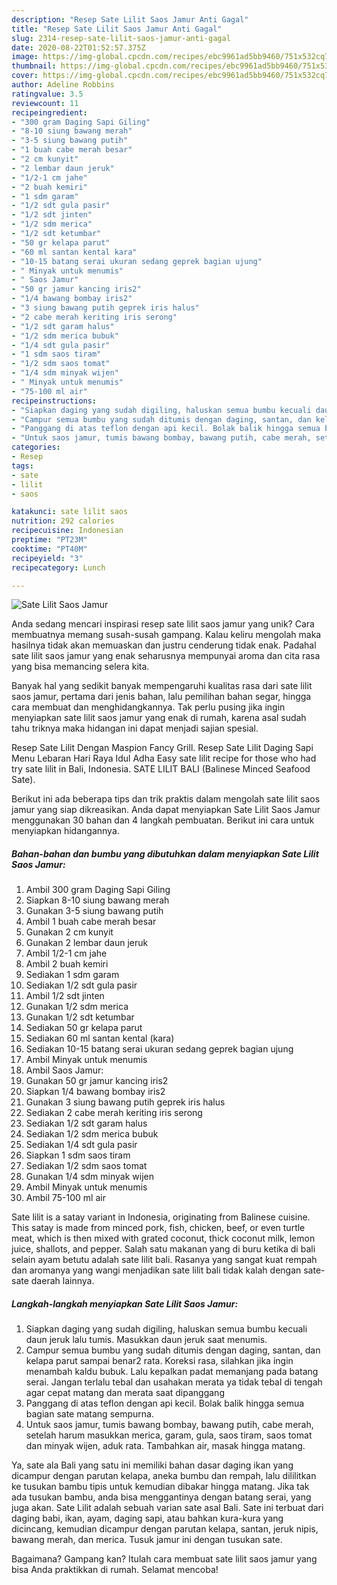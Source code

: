 ```yaml
---
description: "Resep Sate Lilit Saos Jamur Anti Gagal"
title: "Resep Sate Lilit Saos Jamur Anti Gagal"
slug: 2314-resep-sate-lilit-saos-jamur-anti-gagal
date: 2020-08-22T01:52:57.375Z
image: https://img-global.cpcdn.com/recipes/ebc9961ad5bb9460/751x532cq70/sate-lilit-saos-jamur-foto-resep-utama.jpg
thumbnail: https://img-global.cpcdn.com/recipes/ebc9961ad5bb9460/751x532cq70/sate-lilit-saos-jamur-foto-resep-utama.jpg
cover: https://img-global.cpcdn.com/recipes/ebc9961ad5bb9460/751x532cq70/sate-lilit-saos-jamur-foto-resep-utama.jpg
author: Adeline Robbins
ratingvalue: 3.5
reviewcount: 11
recipeingredient:
- "300 gram Daging Sapi Giling"
- "8-10 siung bawang merah"
- "3-5 siung bawang putih"
- "1 buah cabe merah besar"
- "2 cm kunyit"
- "2 lembar daun jeruk"
- "1/2-1 cm jahe"
- "2 buah kemiri"
- "1 sdm garam"
- "1/2 sdt gula pasir"
- "1/2 sdt jinten"
- "1/2 sdm merica"
- "1/2 sdt ketumbar"
- "50 gr kelapa parut"
- "60 ml santan kental kara"
- "10-15 batang serai ukuran sedang geprek bagian ujung"
- " Minyak untuk menumis"
- " Saos Jamur"
- "50 gr jamur kancing iris2"
- "1/4 bawang bombay iris2"
- "3 siung bawang putih geprek iris halus"
- "2 cabe merah keriting iris serong"
- "1/2 sdt garam halus"
- "1/2 sdm merica bubuk"
- "1/4 sdt gula pasir"
- "1 sdm saos tiram"
- "1/2 sdm saos tomat"
- "1/4 sdm minyak wijen"
- " Minyak untuk menumis"
- "75-100 ml air"
recipeinstructions:
- "Siapkan daging yang sudah digiling, haluskan semua bumbu kecuali daun jeruk lalu tumis. Masukkan daun jeruk saat menumis."
- "Campur semua bumbu yang sudah ditumis dengan daging, santan, dan kelapa parut sampai benar2 rata. Koreksi rasa, silahkan jika ingin menambah kaldu bubuk. Lalu kepalkan padat memanjang pada batang serai. Jangan terlalu tebal dan usahakan merata ya tidak tebal di tengah agar cepat matang dan merata saat dipanggang"
- "Panggang di atas teflon dengan api kecil. Bolak balik hingga semua bagian sate matang sempurna."
- "Untuk saos jamur, tumis bawang bombay, bawang putih, cabe merah, setelah harum masukkan merica, garam, gula, saos tiram, saos tomat dan minyak wijen, aduk rata. Tambahkan air, masak hingga matang."
categories:
- Resep
tags:
- sate
- lilit
- saos

katakunci: sate lilit saos 
nutrition: 292 calories
recipecuisine: Indonesian
preptime: "PT23M"
cooktime: "PT40M"
recipeyield: "3"
recipecategory: Lunch

---
```



![Sate Lilit Saos Jamur](https://img-global.cpcdn.com/recipes/ebc9961ad5bb9460/751x532cq70/sate-lilit-saos-jamur-foto-resep-utama.jpg)

Anda sedang mencari inspirasi resep sate lilit saos jamur yang unik? Cara membuatnya memang susah-susah gampang. Kalau keliru mengolah maka hasilnya tidak akan memuaskan dan justru cenderung tidak enak. Padahal sate lilit saos jamur yang enak seharusnya mempunyai aroma dan cita rasa yang bisa memancing selera kita.

Banyak hal yang sedikit banyak mempengaruhi kualitas rasa dari sate lilit saos jamur, pertama dari jenis bahan, lalu pemilihan bahan segar, hingga cara membuat dan menghidangkannya. Tak perlu pusing jika ingin menyiapkan sate lilit saos jamur yang enak di rumah, karena asal sudah tahu triknya maka hidangan ini dapat menjadi sajian spesial.

Resep Sate Lilit Dengan Maspion Fancy Grill. Resep Sate Lilit Daging Sapi Menu Lebaran Hari Raya Idul Adha Easy sate lilit recipe for those who had try sate lilit in Bali, Indonesia. SATE LILIT BALI (Balinese Minced Seafood Sate).


Berikut ini ada beberapa tips dan trik praktis dalam mengolah sate lilit saos jamur yang siap dikreasikan. Anda dapat menyiapkan Sate Lilit Saos Jamur menggunakan 30 bahan dan 4 langkah pembuatan. Berikut ini cara untuk menyiapkan hidangannya.

<!--inarticleads1-->

##### Bahan-bahan dan bumbu yang dibutuhkan dalam menyiapkan Sate Lilit Saos Jamur:

1. Ambil 300 gram Daging Sapi Giling
1. Siapkan 8-10 siung bawang merah
1. Gunakan 3-5 siung bawang putih
1. Ambil 1 buah cabe merah besar
1. Gunakan 2 cm kunyit
1. Gunakan 2 lembar daun jeruk
1. Ambil 1/2-1 cm jahe
1. Ambil 2 buah kemiri
1. Sediakan 1 sdm garam
1. Sediakan 1/2 sdt gula pasir
1. Ambil 1/2 sdt jinten
1. Gunakan 1/2 sdm merica
1. Gunakan 1/2 sdt ketumbar
1. Sediakan 50 gr kelapa parut
1. Sediakan 60 ml santan kental (kara)
1. Sediakan 10-15 batang serai ukuran sedang geprek bagian ujung
1. Ambil  Minyak untuk menumis
1. Ambil  Saos Jamur:
1. Gunakan 50 gr jamur kancing iris2
1. Siapkan 1/4 bawang bombay iris2
1. Gunakan 3 siung bawang putih geprek iris halus
1. Sediakan 2 cabe merah keriting iris serong
1. Sediakan 1/2 sdt garam halus
1. Sediakan 1/2 sdm merica bubuk
1. Sediakan 1/4 sdt gula pasir
1. Siapkan 1 sdm saos tiram
1. Sediakan 1/2 sdm saos tomat
1. Gunakan 1/4 sdm minyak wijen
1. Ambil  Minyak untuk menumis
1. Ambil 75-100 ml air


Sate lilit is a satay variant in Indonesia, originating from Balinese cuisine. This satay is made from minced pork, fish, chicken, beef, or even turtle meat, which is then mixed with grated coconut, thick coconut milk, lemon juice, shallots, and pepper. Salah satu makanan yang di buru ketika di bali selain ayam betutu adalah sate lilit bali. Rasanya yang sangat kuat rempah dan aromanya yang wangi menjadikan sate lilit bali tidak kalah dengan sate-sate daerah lainnya. 

<!--inarticleads2-->

##### Langkah-langkah menyiapkan Sate Lilit Saos Jamur:

1. Siapkan daging yang sudah digiling, haluskan semua bumbu kecuali daun jeruk lalu tumis. Masukkan daun jeruk saat menumis.
1. Campur semua bumbu yang sudah ditumis dengan daging, santan, dan kelapa parut sampai benar2 rata. Koreksi rasa, silahkan jika ingin menambah kaldu bubuk. Lalu kepalkan padat memanjang pada batang serai. Jangan terlalu tebal dan usahakan merata ya tidak tebal di tengah agar cepat matang dan merata saat dipanggang
1. Panggang di atas teflon dengan api kecil. Bolak balik hingga semua bagian sate matang sempurna.
1. Untuk saos jamur, tumis bawang bombay, bawang putih, cabe merah, setelah harum masukkan merica, garam, gula, saos tiram, saos tomat dan minyak wijen, aduk rata. Tambahkan air, masak hingga matang.


Ya, sate ala Bali yang satu ini memiliki bahan dasar daging ikan yang dicampur dengan parutan kelapa, aneka bumbu dan rempah, lalu dililitkan ke tusukan bambu tipis untuk kemudian dibakar hingga matang. Jika tak ada tusukan bambu, anda bisa menggantinya dengan batang serai, yang juga akan. Sate Lilit adalah sebuah varian sate asal Bali. Sate ini terbuat dari daging babi, ikan, ayam, daging sapi, atau bahkan kura-kura yang dicincang, kemudian dicampur dengan parutan kelapa, santan, jeruk nipis, bawang merah, dan merica. Tusuk jamur ini dengan tusukan sate. 

Bagaimana? Gampang kan? Itulah cara membuat sate lilit saos jamur yang bisa Anda praktikkan di rumah. Selamat mencoba!
